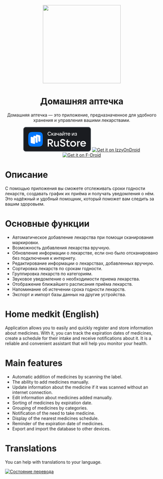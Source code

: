 <div align="center">

<img src="https://raw.githubusercontent.com/pewaru-333/HomeMedkit-App/master/fastlane/metadata/android/en-US/images/icon.png" width=256px height=256px/>

# Домашняя аптечка

Домашняя аптечка — это приложение, предназначенное для удобного хранения и управления вашими лекарствами.

</div>

<div align="center">

[<img src="https://raw.githubusercontent.com/pewaru-333/HomeMedkit-App/master/RuStore.svg"
  alt="Скачайте в RuStore"
  height=80/>](https://www.rustore.ru/catalog/app/ru.application.homemedkit) 
[<img src="https://raw.githubusercontent.com/pewaru-333/HomeMedkit-App/master/IzzyOnDroid.png"
  alt="Get it on IzzyOnDroid"
  height=80/>](https://apt.izzysoft.de/fdroid/index/apk/ru.application.homemedkit)
[<img src="https://f-droid.org/badge/get-it-on.png"
  alt="Get it on F-Droid"
  height="80">](https://f-droid.org/packages/ru.application.homemedkit)

</div>

<div align="left">

# Описание
С помощью приложения вы сможете отслеживать сроки годности лекарств, создавать график их приёма и получать уведомления о нём.
Это надёжный и удобный помощник, который поможет вам следить за вашим здоровьем.

# Основные функции

* Автоматическое добавление лекарства при помощи сканирования маркировки.
* Возможность добавления лекарства вручную.
* Обновление информации о лекарстве, если оно было отсканировано без подключения к интернету.
* Редактирование информации о лекарствах, добавленных вручную.
* Сортировка лекарств по срокам годности.
* Группировка лекарств по категориям.
* Звуковое уведомление о необходимости приема лекарства.
* Отображение ближайшего расписания приёма лекарств.
* Напоминание об истечении срока годности лекарств.
* Экспорт и импорт базы данных на другие устройства.

# Home medkit (English)

Application allows you to easily and quickly register and store information about medicines. With it, you can track the expiration dates of medicines,
create a schedule for their intake and receive notifications about it.
It is a reliable and convenient assistant that will help you monitor your health.

# Main features

* Automatic addition of medicines by scanning the label.
* The ability to add medicines manually.
* Update information about the medicine if it was scanned without an internet connection.
* Edit information about medicines added manually.
* Sorting of medicines by expiration date.
* Grouping of medicines by categories.
* Notification of the need to take medicine.
* Display of the nearest medicines schedule.
* Reminder of the expiration date of medicines.
* Export and import the database to other devices.

</div>

# Translations

You can help with translations to your language.

<a href="https://hosted.weblate.org/engage/homemedkit/">
<img src="https://hosted.weblate.org/widget/homemedkit/multi-auto.svg" alt="Состояние перевода" />
</a>
